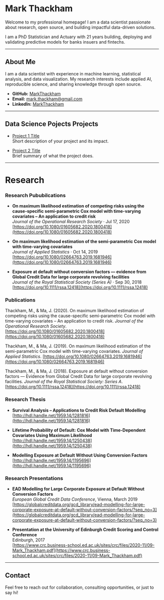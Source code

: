 # Mark Thackham

Welcome to my professional homepage! I am a data scientist passionate about research, open source, and building impactful data-driven solutions.

I am a PhD Statistician and Actuary with 21 years building, deploying and validating predictive models for banks insuers and fintechs.

---

## About Me

I am a data scientist with experience in machine learning, statistical analysis, and data visualization. My research interests include applied AI, reproducible science, and sharing knowledge through open source.

- **GitHub:** [MarkThackham](https://github.com/MarkThackham)
- **Email:** [mark.thackham@gmail.com](mailto:mark.thackham@gmail.com)
- **LinkedIn:** [MarkThackham](https://www.linkedin.com/in/markthackham/)

---

## Data Science Pojects Projects

- [Project 1 Title](https://github.com/MarkThackham/project1)  
  Short description of your project and its impact.

- [Project 2 Title](https://github.com/MarkThackham/project2)  
  Brief summary of what the project does.

---

# Research

### Research Pububilcations

- **On maximum likelihood estimation of competing risks using the cause-specific semi-parametric Cox model with time-varying covariates – An application to credit risk**  
  *Journal of the Operational Research Society* · Jul 17, 2020  
  [https://doi.org/10.1080/01605682.2020.1800418](https://doi.org/10.1080/01605682.2020.1800418)

- **On maximum likelihood estimation of the semi-parametric Cox model with time-varying covariates**  
  *Journal of Applied Statistics* · Oct 14, 2019  
  [https://doi.org/10.1080/02664763.2019.1681946](https://doi.org/10.1080/02664763.2019.1681946)

- **Exposure at default without conversion factors — evidence from Global Credit Data for large corporate revolving facilities**  
  *Journal of the Royal Statistical Society (Series A)* · Sep 30, 2018  
  [https://doi.org/10.1111/rssa.12418](https://doi.org/10.1111/rssa.12418)


### Publications

Thackham, M., & Ma, J. (2020). On maximum likelihood estimation of competing risks using the cause-specific semi-parametric Cox model with time-varying covariates – An application to credit risk. *Journal of the Operational Research Society*. [https://doi.org/10.1080/01605682.2020.1800418](https://doi.org/10.1080/01605682.2020.1800418)  

Thackham, M., & Ma, J. (2019). On maximum likelihood estimation of the semi-parametric Cox model with time-varying covariates. *Journal of Applied Statistics*. [https://doi.org/10.1080/02664763.2019.1681946](https://doi.org/10.1080/02664763.2019.1681946)  

Thackham, M., & Ma, J. (2018). Exposure at default without conversion factors — Evidence from Global Credit Data for large corporate revolving facilities. *Journal of the Royal Statistical Society: Series A*. [https://doi.org/10.1111/rssa.12418](https://doi.org/10.1111/rssa.12418)




### Research Thesis

- **Survival Analysis – Applications to Credit Risk Default Modelling**  
  [http://hdl.handle.net/1959.14/1281816](http://hdl.handle.net/1959.14/1281816)

- **Lifetime Probability of Default: Cox Model with Time-Dependent Covariates Using Maximum Likelihood**  
  [http://hdl.handle.net/1959.14/1250438](http://hdl.handle.net/1959.14/1250438)

- **Modelling Exposure at Default Without Using Conversion Factors**  
  [http://hdl.handle.net/1959.14/1195696](http://hdl.handle.net/1959.14/1195696)


### Research Presentations

- **EAD Modelling for Large Corporate Exposure at Default Without Conversion Factors**  
  *European Global Credit Data Conference*, Vienna, March 2019  
  [https://globalcreditdata.org/gcd_library/ead-modelling-for-large-corporate-exposure-at-default-without-conversion-factors/?seq_no=3](https://globalcreditdata.org/gcd_library/ead-modelling-for-large-corporate-exposure-at-default-without-conversion-factors/?seq_no=3)

- **Presentation at the University of Edinburgh Credit Scoring and Control Conference**  
  Edinburgh, 2017  
  [https://www.crc.business-school.ed.ac.uk/sites/crc/files/2020-11/09-Mark_Thackham.pdf](https://www.crc.business-school.ed.ac.uk/sites/crc/files/2020-11/09-Mark_Thackham.pdf)


---

## Contact

Feel free to reach out for collaboration, consulting opportunities, or just to say hi!
